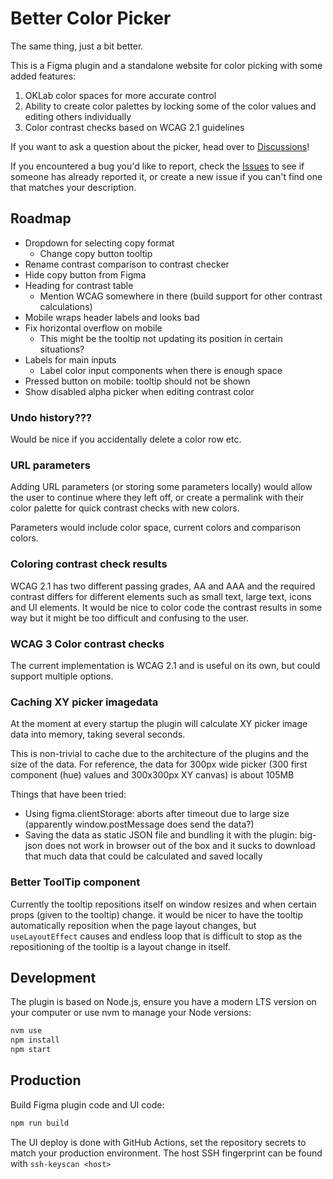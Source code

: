 # Better Color Picker

The same thing, just a bit better.

This is a Figma plugin and a standalone website for color picking with some added features:
1. OKLab color spaces for more accurate control
2. Ability to create color palettes by locking some of the color values and editing others individually
3. Color contrast checks based on WCAG 2.1 guidelines

If you want to ask a question about the picker, head over to [Discussions](https://github.com/kulmajaba/figma-better-color-picker/discussions)!

If you encountered a bug you'd like to report, check the [Issues](https://github.com/kulmajaba/figma-better-color-picker/issues) to see if someone has already reported it, or create a new issue if you can't find one that matches your description.

## Roadmap

- Dropdown for selecting copy format
  - Change copy button tooltip
- Rename contrast comparison to contrast checker
- Hide copy button from Figma
- Heading for contrast table
  - Mention WCAG somewhere in there (build support for other contrast calculations) 
- Mobile wraps header labels and looks bad
- Fix horizontal overflow on mobile
  - This might be the tooltip not updating its position in certain situations?
- Labels for main inputs
  - Label color input components when there is enough space
- Pressed button on mobile: tooltip should not be shown
- Show disabled alpha picker when editing contrast color

### Undo history???

Would be nice if you accidentally delete a color row etc.

### URL parameters

Adding URL parameters (or storing some parameters locally) would allow the user to continue where they left off, or create a permalink with their color palette for quick contrast checks with new colors.

Parameters would include color space, current colors and comparison colors.

### Coloring contrast check results

WCAG 2.1 has two different passing grades, AA and AAA and the required contrast differs for different elements such as small text, large text, icons and UI elements. It would be nice to color code the contrast results in some way but it might be too difficult and confusing to the user.

### WCAG 3 Color contrast checks

The current implementation is WCAG 2.1 and is useful on its own, but could support multiple options.

### Caching XY picker imagedata

At the moment at every startup the plugin will calculate XY picker image data into memory, taking several seconds.

This is non-trivial to cache due to the architecture of the plugins and the size of the data. For reference, the data for 300px wide picker (300 first component (hue) values and 300x300px XY canvas) is about 105MB

Things that have been tried:
  - Using figma.clientStorage: aborts after timeout due to large size (apparently window.postMessage does send the data?)
  - Saving the data as static JSON file and bundling it with the plugin: big-json does not work in browser out of the box and it sucks to download that much data that could be calculated and saved locally

### Better ToolTip component

Currently the tooltip repositions itself on window resizes and when certain props (given to the tooltip) change. it would be nicer to have the tooltip automatically reposition when the page layout changes, but `useLayoutEffect` causes and endless loop that is difficult to stop as the repositioning of the tooltip is a layout change in itself.

## Development

The plugin is based on Node.js, ensure you have a modern LTS version on your computer or use nvm to manage your Node versions:

```bash
nvm use
npm install
npm start
```

## Production

Build Figma plugin code and UI code:

```bash
npm run build
```

The UI deploy is done with GitHub Actions, set the repository secrets to match your production environment.
The host SSH fingerprint can be found with `ssh-keyscan <host>`

